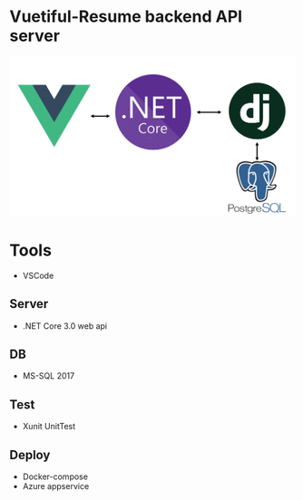 # Vuetiful-Resume backend API server

<img src="resume_project_image.PNG">



# Tools
* VSCode

## Server
* .NET Core 3.0 web api

## DB
* MS-SQL 2017

## Test
* Xunit UnitTest

## Deploy
* Docker-compose
* Azure appservice

